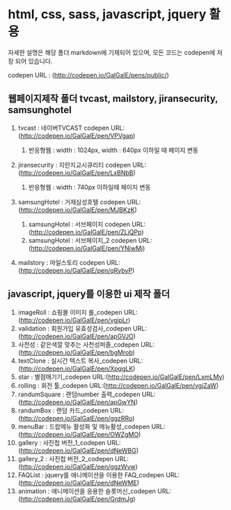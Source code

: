# html, css, sass, javascript, jquery 활용
자세한 설명은 해당 폴더 markdown에 기재되어 있으며, 모든 코드는 codepen에 저장 되어 있습니다.

codepen URL : (http://codepen.io/GalGalE/pens/public/)

## 웹페이지제작 폴더 tvcast, mailstory, jiransecurity, samsunghotel
1. tvcast : 네이버TVCAST codepen URL:(http://codepen.io/GalGalE/pen/VPVgap)
    1. 반응형웹 : width : 1024px, width : 640px 이하일 때 페이지 변동

2. jiransecurity : 지란지교시큐리티 codepen URL:(http://codepen.io/GalGalE/pen/LxBNbB)
    1. 반응형웹 : width : 740px 이하일때 페이지 변동

3. samsungHotel : 거제삼성호텔 codepen URL:(http://codepen.io/GalGalE/pen/MJBKzK)
    1. samsungHotel : 서브페이지 codepen URL:(http://codepen.io/GalGalE/pen/ZLjQPp)
    2. samsungHotel : 서브페이지_2 codepen URL:(http://codepen.io/GalGalE/pen/YNjwMj)

4. mailstory : 마일스토리 codepen URL:(http://codepen.io/GalGalE/pen/qRybyP)


## javascript, jquery를 이용한 ui 제작 폴더
1. imageRoll : 쇼핑몰 이미지 롤_codepen URL:(http://codepen.io/GalGalE/pen/vgjpLr)
2. validation : 회원가입 유효성검사_codepen URL:(http://codepen.io/GalGalE/pen/apGVJO)
3. 사천성 : 같은색깔 맞추는 사천성퍼즐_codepen URL:(http://codepen.io/GalGalE/pen/bgMrob)
4. textClone : 실시간 텍스트 복사_codepen URL:(http://codepen.io/GalGalE/pen/XpqgLK)
5. star : 별점매기기_codepen URL:(http://codepen.io/GalGalE/pen/LxmLMy)
6. rolling : 회전 툴_codepen URL:(http://codepen.io/GalGalE/pen/vgjZaW)
7. randumSquare : 랜덤number 출력_codepen URL:(http://codepen.io/GalGalE/pen/apGwYN)
8. randumBox : 랜덤 카드_codepen URL:(http://codepen.io/GalGalE/pen/ggzRRo)
9. menuBar : 드랍메뉴 활성화 및 메뉴활성_codepen URL:(http://codepen.io/GalGalE/pen/OWZgMO)
10. gallery : 사진첩 버전_1_codepen URL:(http://codepen.io/GalGalE/pen/dNeWBG)
11. gallery_2 : 사진첩 버전_2_codepen URL:(http://codepen.io/GalGalE/pen/ggzWvw)
12. FAQList : jquery를 애니메이션을 이용한 FAQ_codepen URL:(http://codepen.io/GalGalE/pen/dNeWME)
13. animation : 애니메이션을 응용한 슬롯머신_codepen URL:(http://codepen.io/GalGalE/pen/GrdmJg)